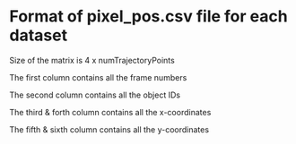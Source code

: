# Format of pixel_pos.csv file for each dataset

Size of the matrix is 4 x numTrajectoryPoints

The first column contains all the frame numbers

The second column contains all the object IDs

The third & forth column contains all the x-coordinates

The fifth & sixth column contains all the y-coordinates
